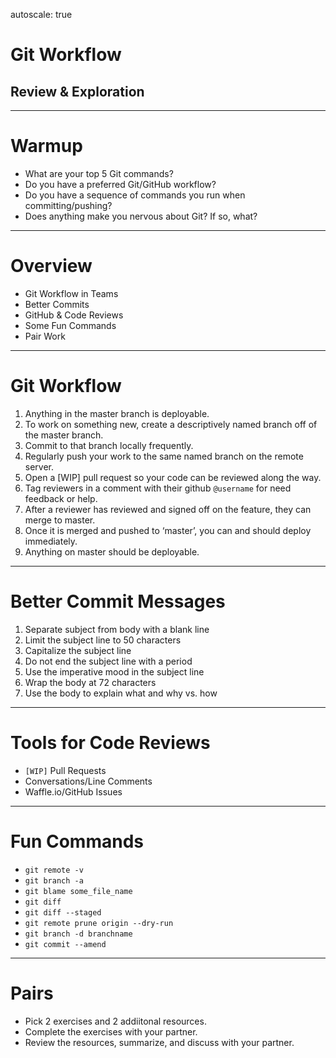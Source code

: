 autoscale: true

# Git Workflow
## Review & Exploration

---

# Warmup

* What are your top 5 Git commands?
* Do you have a preferred Git/GitHub workflow?
* Do you have a sequence of commands you run when committing/pushing?
* Does anything make you nervous about Git? If so, what?

---

# Overview

* Git Workflow in Teams
* Better Commits
* GitHub & Code Reviews
* Some Fun Commands
* Pair Work

---

# Git Workflow

1. Anything in the master branch is deployable.
2. To work on something new, create a descriptively named branch off of the master branch.
3. Commit to that branch locally frequently.
4. Regularly push your work to the same named branch on the remote server.
5. Open a [WIP] pull request so your code can be reviewed along the way.
6. Tag reviewers in a comment with their github `@username` for need feedback or help.
7. After a reviewer has reviewed and signed off on the feature, they can merge to master.
8. Once it is merged and pushed to ‘master’, you can and should deploy immediately.
9. Anything on master should be deployable.

---

# Better Commit Messages

1. Separate subject from body with a blank line
2. Limit the subject line to 50 characters
3. Capitalize the subject line
4. Do not end the subject line with a period
5. Use the imperative mood in the subject line
6. Wrap the body at 72 characters
7. Use the body to explain what and why vs. how

---

# Tools for Code Reviews

* `[WIP]` Pull Requests
* Conversations/Line Comments
* Waffle.io/GitHub Issues

---

# Fun Commands

* `git remote -v`
* `git branch -a`
* `git blame some_file_name`
* `git diff`
* `git diff --staged`
* `git remote prune origin --dry-run`
* `git branch -d branchname`
* `git commit --amend`

---

# Pairs

* Pick 2 exercises and 2 addiitonal resources.
* Complete the exercises with your partner.
* Review the resources, summarize, and discuss with your partner.
